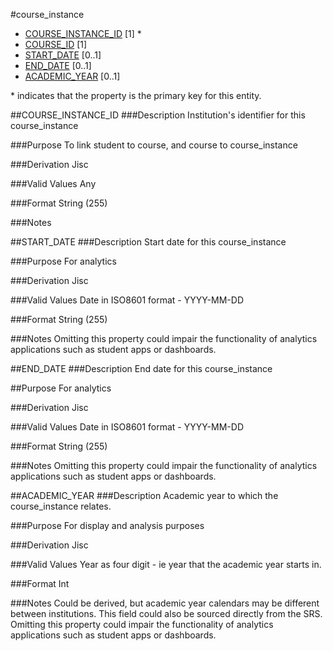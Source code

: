 #course_instance
* [COURSE_INSTANCE_ID](#course_instance_id) [1] *
* [COURSE_ID](course.md#course_id) [1]
* [START_DATE](#start_date) [0..1]
* [END_DATE](#end_date) [0..1]
* [ACADEMIC_YEAR](#academic_year) [0..1]

\* indicates that the property is the primary key for this entity.

##COURSE_INSTANCE_ID
###Description
Institution's identifier for this course_instance

###Purpose
To link student to course, and course to course_instance

###Derivation
Jisc

###Valid Values
Any

###Format
String (255)

###Notes

##START_DATE
###Description
Start date for this course_instance

###Purpose
For analytics

###Derivation
Jisc

###Valid Values
Date in ISO8601 format - YYYY-MM-DD

###Format
String (255)

###Notes
Omitting this property could impair the functionality of analytics applications such as student apps or dashboards.

##END_DATE
###Description
End date for this course_instance

##Purpose
For analytics

###Derivation
Jisc

###Valid Values
Date in ISO8601 format - YYYY-MM-DD

###Format
String (255)

###Notes
Omitting this property could impair the functionality of analytics applications such as student apps or dashboards.

##ACADEMIC_YEAR
###Description
Academic year to which the course_instance relates. 

###Purpose
For display and analysis purposes

###Derivation
Jisc

###Valid Values
Year as four digit - ie year that the academic year starts in.

###Format
Int

###Notes
Could be derived, but academic year calendars may be different between institutions. This field could also be sourced directly from the SRS.
Omitting this property could impair the functionality of analytics applications such as student apps or dashboards.